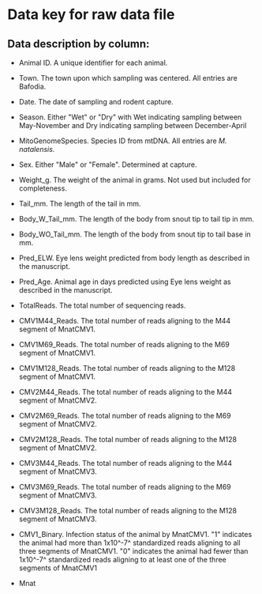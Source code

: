 # Data key for raw data file

## Data description by column:
- Animal ID. A unique identifier for each animal.
- Town. The town upon which sampling was centered. All entries are Bafodia.
- Date. The date of sampling and rodent capture.
- Season. Either "Wet" or "Dry" with Wet indicating sampling between May-November and Dry indicating sampling between December-April
- MitoGenomeSpecies. Species ID from mtDNA. All entries are *M. natalensis*.
- Sex. Either "Male" or "Female". Determined at capture.
- Weight_g. The weight of the animal in grams. Not used but included for completeness.
- Tail_mm. The length of the tail in mm.
- Body_W_Tail_mm. The length of the body from snout tip to tail tip in mm.
- Body_WO_Tail_mm. The length of the body from snout tip to tail base in mm.
- Pred_ELW. Eye lens weight predicted from body length as described in the manuscript.
- Pred_Age. Animal age in days predicted using Eye lens weight as described in the manuscript.
- TotalReads. The total number of sequencing reads.
- CMV1M44_Reads. The total number of reads aligning to the M44 segment of MnatCMV1.
- CMV1M69_Reads. The total number of reads aligning to the M69 segment of MnatCMV1.
- CMV1M128_Reads. The total number of reads aligning to the M128 segment of MnatCMV1.
- CMV2M44_Reads. The total number of reads aligning to the M44 segment of MnatCMV2.
- CMV2M69_Reads. The total number of reads aligning to the M69 segment of MnatCMV2.
- CMV2M128_Reads. The total number of reads aligning to the M128 segment of MnatCMV2.
- CMV3M44_Reads. The total number of reads aligning to the M44 segment of MnatCMV3.
- CMV3M69_Reads. The total number of reads aligning to the M69 segment of MnatCMV3.
- CMV3M128_Reads. The total number of reads aligning to the M128 segment of MnatCMV3.
- CMV1_Binary. Infection status of the animal by MnatCMV1. "1" indicates the animal had more than 1x10^-7^ standardized reads aligning to all three segments of MnatCMV1. "0" indicates the animal had fewer than 1x10^-7^ standardized reads aligning to at least one of the three segments of MnatCMV1

- Mnat


